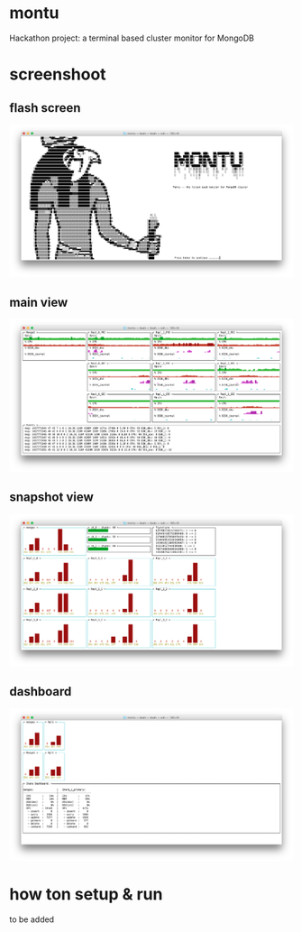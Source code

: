 # montu
Hackathon project: a terminal based cluster monitor for MongoDB

# screenshoot
## flash screen
![Intro flash screen](https://raw.githubusercontent.com/rzh/montu/master/doc/montu_flashscreen.png)

## main view
![Main view screen](https://github.com/rzh/montu/blob/master/doc/montu_main.png)

## snapshot view
![Snapshot view screen](https://raw.githubusercontent.com/rzh/montu/master/doc/montu_snapshoot.png)

## dashboard
![Dashboard screen](https://raw.githubusercontent.com/rzh/montu/master/doc/montu_dashboard.png)

# how ton setup & run
to be added
